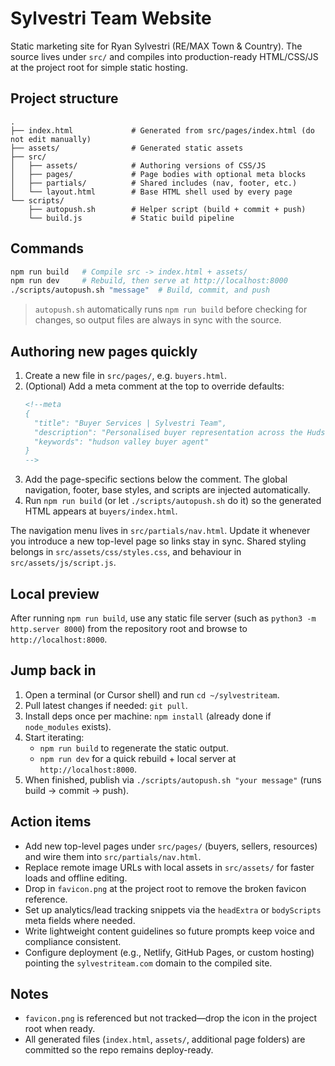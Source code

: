 # Sylvestri Team Website

Static marketing site for Ryan Sylvestri (RE/MAX Town & Country). The source lives under `src/` and compiles into production-ready HTML/CSS/JS at the project root for simple static hosting.

## Project structure

```
.
├── index.html             # Generated from src/pages/index.html (do not edit manually)
├── assets/                # Generated static assets
├── src/
│   ├── assets/            # Authoring versions of CSS/JS
│   ├── pages/             # Page bodies with optional meta blocks
│   ├── partials/          # Shared includes (nav, footer, etc.)
│   └── layout.html        # Base HTML shell used by every page
└── scripts/
    ├── autopush.sh        # Helper script (build + commit + push)
    └── build.js           # Static build pipeline
```

## Commands

```bash
npm run build   # Compile src -> index.html + assets/
npm run dev     # Rebuild, then serve at http://localhost:8000
./scripts/autopush.sh "message"  # Build, commit, and push
```

> `autopush.sh` automatically runs `npm run build` before checking for changes, so output files are always in sync with the source.

## Authoring new pages quickly

1. Create a new file in `src/pages/`, e.g. `buyers.html`.
2. (Optional) Add a meta comment at the top to override defaults:
   ```html
   <!--meta
   {
     "title": "Buyer Services | Sylvestri Team",
     "description": "Personalised buyer representation across the Hudson Valley",
     "keywords": "hudson valley buyer agent"
   }
   -->
   ```
3. Add the page-specific sections below the comment. The global navigation, footer, base styles, and scripts are injected automatically.
4. Run `npm run build` (or let `./scripts/autopush.sh` do it) so the generated HTML appears at `buyers/index.html`.

The navigation menu lives in `src/partials/nav.html`. Update it whenever you introduce a new top-level page so links stay in sync. Shared styling belongs in `src/assets/css/styles.css`, and behaviour in `src/assets/js/script.js`.

## Local preview

After running `npm run build`, use any static file server (such as `python3 -m http.server 8000`) from the repository root and browse to `http://localhost:8000`.


## Jump back in

1. Open a terminal (or Cursor shell) and run `cd ~/sylvestriteam`.
2. Pull latest changes if needed: `git pull`.
3. Install deps once per machine: `npm install` (already done if `node_modules` exists).
4. Start iterating:
   - `npm run build` to regenerate the static output.
   - `npm run dev` for a quick rebuild + local server at `http://localhost:8000`.
5. When finished, publish via `./scripts/autopush.sh "your message"` (runs build -> commit -> push).

## Action items

- Add new top-level pages under `src/pages/` (buyers, sellers, resources) and wire them into `src/partials/nav.html`.
- Replace remote image URLs with local assets in `src/assets/` for faster loads and offline editing.
- Drop in `favicon.png` at the project root to remove the broken favicon reference.
- Set up analytics/lead tracking snippets via the `headExtra` or `bodyScripts` meta fields where needed.
- Write lightweight content guidelines so future prompts keep voice and compliance consistent.
- Configure deployment (e.g., Netlify, GitHub Pages, or custom hosting) pointing the `sylvestriteam.com` domain to the compiled site.

## Notes

- `favicon.png` is referenced but not tracked—drop the icon in the project root when ready.
- All generated files (`index.html`, `assets/`, additional page folders) are committed so the repo remains deploy-ready.
